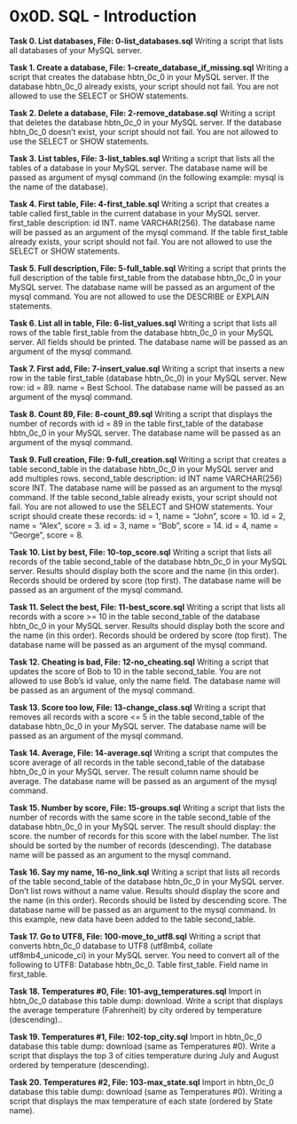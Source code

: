 # **0x0D. SQL - Introduction**

**Task 0. List databases, File: 0-list_databases.sql**
 Writing a script that lists all databases of your MySQL server.

**Task 1. Create a database, File: 1-create_database_if_missing.sql**
 Writing a script that creates the database hbtn_0c_0 in your MySQL server. If the database hbtn_0c_0 already exists, your script should not fail. You are not allowed to use the SELECT or SHOW statements.

**Task 2. Delete a database, File: 2-remove_database.sql** 
 Writing a script that deletes the database hbtn_0c_0 in your MySQL server. If the database hbtn_0c_0 doesn’t exist, your script should not fail. You are not allowed to use the SELECT or SHOW statements.

**Task 3. List tables, File: 3-list_tables.sql** 
 Writing a script that lists all the tables of a database in your MySQL server. The database name will be passed as argument of mysql command (in the following example: mysql is the name of the database).

**Task 4. First table, File: 4-first_table.sql** 
 Writing a script that creates a table called first_table in the current database in your MySQL server. first_table description: id INT. name VARCHAR(256). The database name will be passed as an argument of the mysql command. If the table first_table already exists, your script should not fail. You are not allowed to use the SELECT or SHOW statements.

**Task 5. Full description, File: 5-full_table.sql** 
 Writing a script that prints the full description of the table first_table from the database hbtn_0c_0 in your MySQL server. The database name will be passed as an argument of the mysql command. You are not allowed to use the DESCRIBE or EXPLAIN statements.

**Task 6. List all in table, File: 6-list_values.sql** 
 Writing a script that lists all rows of the table first_table from the database hbtn_0c_0 in your MySQL server. All fields should be printed. The database name will be passed as an argument of the mysql command.

**Task 7. First add, File: 7-insert_value.sql** 
 Writing a script that inserts a new row in the table first_table (database hbtn_0c_0) in your MySQL server. New row: id = 89. name = Best School. The database name will be passed as an argument of the mysql command.

**Task 8. Count 89, File: 8-count_89.sql** 
 Writing a script that displays the number of records with id = 89 in the table first_table of the database hbtn_0c_0 in your MySQL server. The database name will be passed as an argument of the mysql command.

**Task 9. Full creation, File: 9-full_creation.sql** 
 Writing a script that creates a table second_table in the database hbtn_0c_0 in your MySQL server and add multiples rows. second_table description: id INT name VARCHAR(256) score INT. The database name will be passed as an argument to the mysql command. If the table second_table already exists, your script should not fail. You are not allowed to use the SELECT and SHOW statements. Your script should create these records: id = 1, name = “John”, score = 10. id = 2, name = “Alex”, score = 3. id = 3, name = “Bob”, score = 14. id = 4, name = “George”, score = 8.

**Task 10. List by best, File: 10-top_score.sql** 
 Writing a script that lists all records of the table second_table of the database hbtn_0c_0 in your MySQL server. Results should display both the score and the name (in this order). Records should be ordered by score (top first). The database name will be passed as an argument of the mysql command.

**Task 11. Select the best, File: 11-best_score.sql** 
 Writing a script that lists all records with a score >= 10 in the table second_table of the database hbtn_0c_0 in your MySQL server. Results should display both the score and the name (in this order). Records should be ordered by score (top first). The database name will be passed as an argument of the mysql command.

**Task 12. Cheating is bad, File: 12-no_cheating.sql** 
 Writing a script that updates the score of Bob to 10 in the table second_table. You are not allowed to use Bob’s id value, only the name field. The database name will be passed as an argument of the mysql command.

**Task 13. Score too low, File: 13-change_class.sql** 
 Writing a script that removes all records with a score <= 5 in the table second_table of the database hbtn_0c_0 in your MySQL server. The database name will be passed as an argument of the mysql command.

**Task 14. Average, File: 14-average.sql**
 Writing a script that computes the score average of all records in the table second_table of the database hbtn_0c_0 in your MySQL server. The result column name should be average. The database name will be passed as an argument of the mysql command.

**Task 15. Number by score, File: 15-groups.sql** 
 Writing a script that lists the number of records with the same score in the table second_table of the database hbtn_0c_0 in your MySQL server. The result should display: the score. the number of records for this score with the label number. The list should be sorted by the number of records (descending). The database name will be passed as an argument to the mysql command.

**Task 16. Say my name, 16-no_link.sql** 
 Writing a script that lists all records of the table second_table of the database hbtn_0c_0 in your MySQL server. Don’t list rows without a name value. Results should display the score and the name (in this order). Records should be listed by descending score. The database name will be passed as an argument to the mysql command. In this example, new data have been added to the table second_table.

**Task 17. Go to UTF8, File: 100-move_to_utf8.sql** 
 Writing a script that converts hbtn_0c_0 database to UTF8 (utf8mb4, collate utf8mb4_unicode_ci) in your MySQL server. You need to convert all of the following to UTF8: Database hbtn_0c_0. Table first_table. Field name in first_table.

**Task 18. Temperatures #0, File: 101-avg_temperatures.sql**
  Import in hbtn_0c_0 database this table dump: download. Write a script that displays the average temperature (Fahrenheit) by city ordered by temperature (descending)..

**Task 19. Temperatures #1, File: 102-top_city.sql** 
 Import in hbtn_0c_0 database this table dump: download (same as Temperatures #0). Write a script that displays the top 3 of cities temperature during July and August ordered by temperature (descending).

**Task 20. Temperatures #2, File: 103-max_state.sql** 
 Import in hbtn_0c_0 database this table dump: download (same as Temperatures #0). Writing a script that displays the max temperature of each state (ordered by State name).

